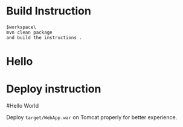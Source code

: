 

# Build Instruction


```
$workspace\
mvn clean package
and build the instructions .

```
# Hello

# Deploy instruction

#Hello World

Deploy ```target/WebApp.war``` on Tomcat properly for better experience.

